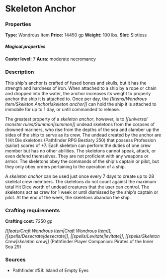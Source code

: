 ﻿---
Title: "Skeleton Anchor"
Type: "Wondrous Item"
Price: "14450 gp"
Weight: "100 lbs."
Slot: "Slotless"
Caster level: "7"
Aura: "moderate necromancy"
Description: |
  "This ship's anchor is crafted of fused bones and skulls, but it has the strength and hardness of iron. When attached to a ship by a rope or chain and dropped into the water, the anchor increases its weight to properly anchor the ship it is attached to. Once per day, the _skeleton anchor_ can hold the ship it is attached to immobile for up to 1 day, or until commanded to release.
  The greatest property of a _skeleton anchor_, however, is to summon undead skeletons from the corpses of drowned mariners, who rise from the depths of the sea and clamber up the sides of the ship to serve as its crew. The undead created by the anchor are 1 Hit Die skeletons (_Pathfinder RPG Bestiary_ 250) that possess Profession (sailor) scores of +7. Each skeleton can perform the duties of one crew member but has no other abilities. The skeletons cannot speak, attack, or even defend themselves. They are not proficient with any weapons or armor. The skeletons obey the commands of the ship's captain or pilot, but they only obey orders pertaining to the operation of a ship.
  A _skeleton anchor_ can be used just once every 7 days to create up to 28 skeletal crew members. The skeletons do not count against the maximum total Hit Dice worth of undead creatures that the user can control. The skeletons act as crew for 1 week or until dismissed by the ship's captain or pilot. At the end of the week, the skeletons abandon the ship."
Crafting cost: "7250 gp"
Sources: "['Pathfinder #58: Island of Empty Eyes']"
---

# Skeleton Anchor

### Properties

**Type:** Wondrous Item **Price:** 14450 gp **Weight:** 100 lbs. **Slot:** Slotless

##### Magical properties

**Caster level:** 7 **Aura:** moderate necromancy

### Description

This ship's anchor is crafted of fused bones and skulls, but it has the strength and hardness of iron. When attached to a ship by a rope or chain and dropped into the water, the anchor increases its weight to properly anchor the ship it is attached to. Once per day, the _[[items/Wondrous Item/Skeleton Anchor|skeleton anchor]]_ can hold the ship it is attached to immobile for up to 1 day, or until commanded to release.

The greatest property of a _skeleton anchor_, however, is to _[[universal monster rules/Summon|summon]]_ undead skeletons from the corpses of drowned mariners, who rise from the depths of the sea and clamber up the sides of the ship to serve as its crew. The undead created by the anchor are 1 Hit Die skeletons (Pathfinder RPG Bestiary 250) that possess Profession (sailor) scores of +7. Each skeleton can perform the duties of one crew member but has no other abilities. The skeletons cannot speak, attack, or even defend themselves. They are not proficient with any weapons or armor. The skeletons obey the commands of the ship's captain or pilot, but they only obey orders pertaining to the operation of a ship.

A _skeleton anchor_ can be used just once every 7 days to create up to 28 skeletal crew members. The skeletons do not count against the maximum total Hit Dice worth of undead creatures that the user can control. The skeletons act as crew for 1 week or until dismissed by the ship's captain or pilot. At the end of the week, the skeletons abandon the ship.

### Crafting requirements

**Crafting cost:** 7250 gp

_[[feats/Craft Wondrous Item|Craft Wondrous Item]]_, _[[spells/Desecrate|desecrate]]_, _[[spells/Levitate|levitate]]_, _[[spells/Skeleton Crew|skeleton crew]]_ (Pathfinder Player Companion: Pirates of the Inner Sea 29)

### Sources

* Pathfinder #58: Island of Empty Eyes
